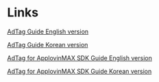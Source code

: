 # Links

[AdTag Guide English version](https://github.com/tpmn/gat/tree/main/ScriptGuide_EN)

[AdTag Guide Korean version](https://github.com/tpmn/gat/tree/main/ScriptGuide_KO)

[AdTag for ApplovinMAX SDK Guide English version](https://github.com/tpmn/gat/tree/main/ApplovinMAX_SDK_EN)

[AdTag for ApplovinMAX SDK Guide Korean version](https://github.com/tpmn/gat/tree/main/ApplovinMAX_SDK_KO)
